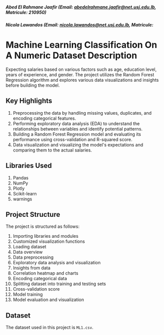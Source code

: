 ##### Abed El Rahmane Jaafir (Email: abedelrahmane.jaafir@net.usj.edu.lb, Matricule: 210950)
##### Nicola Lawandos (Email: nicola.lawandos@net.usj.edu.lb, Matricule: 


# Machine Learning Classification On A Numeric Dataset Description

Expecting salaries based on various factors such as age, education level, years of experience, and gender. The project utilizes the Random Forest Regression algorithm and explores various data visualizations and insights before building the model.


## Key Highlights

1. Preprocessing the data by handling missing values, duplicates, and encoding categorical features.
2. Performing exploratory data analysis (EDA) to understand the relationships between variables and identify potential patterns.
3. Building a Random Forest Regression model and evaluating its performance using cross-validation and R-squared score.
4. Data visualization and visualizing the model's expectations and comparing them to the actual salaries.


## Libraries Used

1. Pandas
2. NumPy
3. Plotly
4. Scikit-learn
5. warnings


## Project Structure

The project is structured as follows:

1. Importing libraries and modules
2. Customized visualization functions
3. Loading dataset
4. Data overview
5. Data preprocessing
6. Exploratory data analysis and visualization
7. Insights from data
8. Correlation heatmap and charts
9. Encoding categorical data
10. Splitting dataset into training and testing sets
11. Cross-validation score
12. Model training
13. Model evaluation and visualization


## Dataset

The dataset used in this project is `ML1.csv`.

